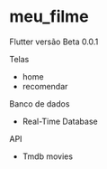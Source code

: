 # meu_filme

Flutter 
versão Beta 0.0.1

Telas 
- home 
- recomendar

Banco de dados
- Real-Time Database

API 
- Tmdb movies

